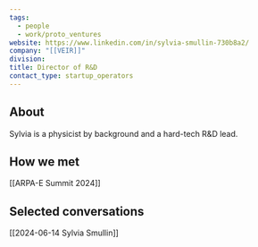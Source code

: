 ```yaml
---
tags:
  - people
  - work/proto_ventures
website: https://www.linkedin.com/in/sylvia-smullin-730b8a2/
company: "[[VEIR]]"
division: 
title: Director of R&D
contact_type: startup_operators
---
```

## About
Sylvia is a physicist by background and a hard-tech R&D lead.

## How we met
[[ARPA-E Summit 2024]]

## Selected conversations
[[2024-06-14 Sylvia Smullin]]